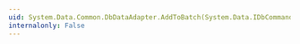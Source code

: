 ```yaml
---
uid: System.Data.Common.DbDataAdapter.AddToBatch(System.Data.IDbCommand)
internalonly: False
---
```

